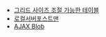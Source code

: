 - [그리드 사이즈 조절 가능한 테이블](https://github.com/KEJ94/TIL/blob/main/ETC/GridResizeble.md)
- [로컬서버포스트맨](https://github.com/KEJ94/TIL/blob/main/ETC/LocalPostMan.md)
- [AJAX Blob](https://github.com/KEJ94/TIL/blob/main/ETC/AJAX_Blob.md)

